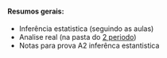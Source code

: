 #### Resumos gerais:

- Inferência estatistica (seguindo as aulas)
- Analise real (na pasta do [2 periodo](https://github.com/wellington36/Resumos_EMAP-FGV/tree/main/2%20periodo))
- Notas para prova A2 inferênca estantistica
